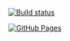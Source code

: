 

[![Build status](https://ci.appveyor.com/api/projects/status/OlegKumachev/html-form?svg=true)](https://ci.appveyor.com/project/OlegKumachev/html-form.git)


[![GitHub Pages](https://img.shields.io/badge/GitHub_Pages-Link-blue)](https://olegkumachev.github.io/HTML-form.git/)
